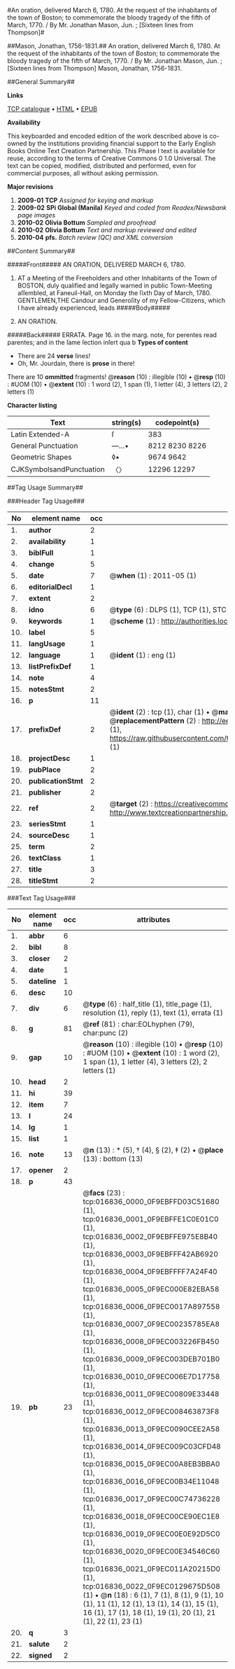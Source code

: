 #An oration, delivered March 6, 1780. At the request of the inhabitants of the town of Boston; to commemorate the bloody tragedy of the fifth of March, 1770. / By Mr. Jonathan Mason, Jun. ; [Sixteen lines from Thompson]#

##Mason, Jonathan, 1756-1831.##
An oration, delivered March 6, 1780. At the request of the inhabitants of the town of Boston; to commemorate the bloody tragedy of the fifth of March, 1770. / By Mr. Jonathan Mason, Jun. ; [Sixteen lines from Thompson]
Mason, Jonathan, 1756-1831.

##General Summary##

**Links**

[TCP catalogue](http://www.ota.ox.ac.uk/tcp/)  • 
[HTML](http://tei.it.ox.ac.uk/tcp/Texts-HTML/free/N13/N13323.html)  • 
[EPUB](http://tei.it.ox.ac.uk/tcp/Texts-EPUB/free/N13/N13323.epub)

**Availability**

This keyboarded and encoded edition of the
	       work described above is co-owned by the institutions
	       providing financial support to the Early English Books
	       Online Text Creation Partnership. This Phase I text is
	       available for reuse, according to the terms of Creative
	       Commons 0 1.0 Universal. The text can be copied,
	       modified, distributed and performed, even for
	       commercial purposes, all without asking permission.

**Major revisions**

1. __2009-01__ __TCP__ *Assigned for keying and markup*
1. __2009-02__ __SPi Global (Manila)__ *Keyed and coded from Readex/Newsbank page images*
1. __2010-02__ __Olivia Bottum__ *Sampled and proofread*
1. __2010-02__ __Olivia Bottum__ *Text and markup reviewed and edited*
1. __2010-04__ __pfs.__ *Batch review (QC) and XML conversion*

##Content Summary##

#####Front#####
AN ORATION, DELIVERED MARCH 6, 1780.
1. AT a Meeting of the Freeholders and other Inhabitants of the Town of BOSTON, duly qualified and legally warned in public Town-Meeting aſſembled, at Faneuil-Hall, on Monday the ſixth Day of March, 1780.
GENTLEMEN,THE Candour and Generoſity of my Fellow-Citizens, which I have already experienced, leads 
#####Body#####

1. AN ORATION.

#####Back#####
ERRATA. Page 16. in the marg. note, for perentes read parentes; and in the ſame ſection inſert qua b
**Types of content**

  * There are 24 **verse** lines!
  * Oh, Mr. Jourdain, there is **prose** in there!

There are 10 **ommitted** fragments! 
 @__reason__ (10) : illegible (10)  •  @__resp__ (10) : #UOM (10)  •  @__extent__ (10) : 1 word (2), 1 span (1), 1 letter (4), 3 letters (2), 2 letters (1)

**Character listing**


|Text|string(s)|codepoint(s)|
|---|---|---|
|Latin Extended-A|ſ|383|
|General Punctuation|—…•|8212 8230 8226|
|Geometric Shapes|◊▪|9674 9642|
|CJKSymbolsandPunctuation|〈〉|12296 12297|

##Tag Usage Summary##

###Header Tag Usage###

|No|element name|occ|attributes|
|---|---|---|---|
|1.|__author__|2||
|2.|__availability__|1||
|3.|__biblFull__|1||
|4.|__change__|5||
|5.|__date__|7| @__when__ (1) : 2011-05 (1)|
|6.|__editorialDecl__|1||
|7.|__extent__|2||
|8.|__idno__|6| @__type__ (6) : DLPS (1), TCP (1), STC (1), NOTIS (1), IMAGE-SET (1), EVANS-CITATION (1)|
|9.|__keywords__|1| @__scheme__ (1) : http://authorities.loc.gov/ (1)|
|10.|__label__|5||
|11.|__langUsage__|1||
|12.|__language__|1| @__ident__ (1) : eng (1)|
|13.|__listPrefixDef__|1||
|14.|__note__|4||
|15.|__notesStmt__|2||
|16.|__p__|11||
|17.|__prefixDef__|2| @__ident__ (2) : tcp (1), char (1)  •  @__matchPattern__ (2) : ([0-9\-]+):([0-9IVX]+) (1), (.+) (1)  •  @__replacementPattern__ (2) : http://eebo.chadwyck.com/downloadtiff?vid=$1&page=$2 (1), https://raw.githubusercontent.com/textcreationpartnership/Texts/master/tcpchars.xml#$1 (1)|
|18.|__projectDesc__|1||
|19.|__pubPlace__|2||
|20.|__publicationStmt__|2||
|21.|__publisher__|2||
|22.|__ref__|2| @__target__ (2) : https://creativecommons.org/publicdomain/zero/1.0/ (1), http://www.textcreationpartnership.org/docs/. (1)|
|23.|__seriesStmt__|1||
|24.|__sourceDesc__|1||
|25.|__term__|2||
|26.|__textClass__|1||
|27.|__title__|3||
|28.|__titleStmt__|2||


###Text Tag Usage###

|No|element name|occ|attributes|
|---|---|---|---|
|1.|__abbr__|6||
|2.|__bibl__|8||
|3.|__closer__|2||
|4.|__date__|1||
|5.|__dateline__|1||
|6.|__desc__|10||
|7.|__div__|6| @__type__ (6) : half_title (1), title_page (1), resolution (1), reply (1), text (1), errata (1)|
|8.|__g__|81| @__ref__ (81) : char:EOLhyphen (79), char:punc (2)|
|9.|__gap__|10| @__reason__ (10) : illegible (10)  •  @__resp__ (10) : #UOM (10)  •  @__extent__ (10) : 1 word (2), 1 span (1), 1 letter (4), 3 letters (2), 2 letters (1)|
|10.|__head__|2||
|11.|__hi__|39||
|12.|__item__|7||
|13.|__l__|24||
|14.|__lg__|1||
|15.|__list__|1||
|16.|__note__|13| @__n__ (13) : * (5), † (4), § (2), ‡ (2)  •  @__place__ (13) : bottom (13)|
|17.|__opener__|2||
|18.|__p__|43||
|19.|__pb__|23| @__facs__ (23) : tcp:016836_0000_0F9EBFFD03C51680 (1), tcp:016836_0001_0F9EBFFE1C0E01C0 (1), tcp:016836_0002_0F9EBFFE975E8B40 (1), tcp:016836_0003_0F9EBFFF42AB6920 (1), tcp:016836_0004_0F9EBFFFF7A24F40 (1), tcp:016836_0005_0F9EC000E82EBA58 (1), tcp:016836_0006_0F9EC0017A897558 (1), tcp:016836_0007_0F9EC00235785EA8 (1), tcp:016836_0008_0F9EC003226FB450 (1), tcp:016836_0009_0F9EC003DEB701B0 (1), tcp:016836_0010_0F9EC006E7D17758 (1), tcp:016836_0011_0F9EC00809E33448 (1), tcp:016836_0012_0F9EC008463873F8 (1), tcp:016836_0013_0F9EC0090CEE2A58 (1), tcp:016836_0014_0F9EC009C03CFD48 (1), tcp:016836_0015_0F9EC00A8EB3BBA0 (1), tcp:016836_0016_0F9EC00B34E11048 (1), tcp:016836_0017_0F9EC00C74736228 (1), tcp:016836_0018_0F9EC00CE90EC1E8 (1), tcp:016836_0019_0F9EC00E0E92D5C0 (1), tcp:016836_0020_0F9EC00E34546C60 (1), tcp:016836_0021_0F9EC011A20215D0 (1), tcp:016836_0022_0F9EC0129675D508 (1)  •  @__n__ (18) : 6 (1), 7 (1), 8 (1), 9 (1), 10 (1), 11 (1), 12 (1), 13 (1), 14 (1), 15 (1), 16 (1), 17 (1), 18 (1), 19 (1), 20 (1), 21 (1), 22 (1), 23 (1)|
|20.|__q__|3||
|21.|__salute__|2||
|22.|__signed__|2||
